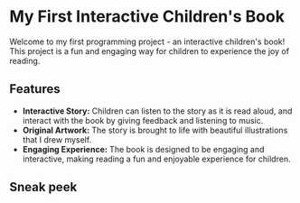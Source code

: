 # My First Interactive Children's Book

Welcome to my first programming project - an interactive children's book! This project is a fun and engaging way for children to experience the joy of reading.

## Features

- **Interactive Story:** Children can listen to the story as it is read aloud, and interact with the book by giving feedback and listening to music.
- **Original Artwork:** The story is brought to life with beautiful illustrations that I drew myself.
- **Engaging Experience:** The book is designed to be engaging and interactive, making reading a fun and enjoyable experience for children.

## Sneak peek


